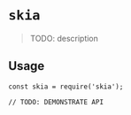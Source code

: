 # `skia`

> TODO: description

## Usage

```
const skia = require('skia');

// TODO: DEMONSTRATE API
```
